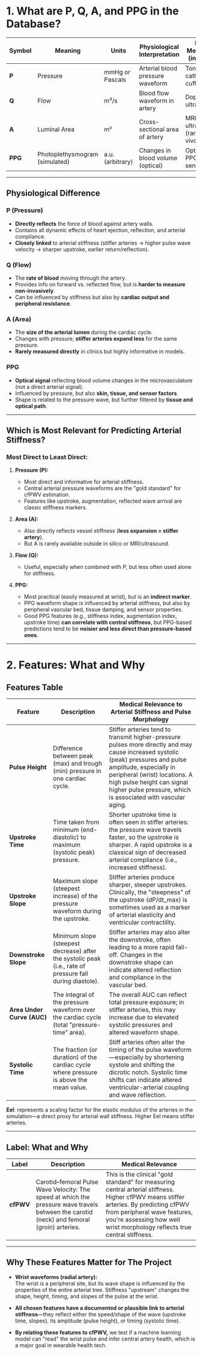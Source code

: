 # 1. What are P, Q, A, and PPG in the Database?

| Symbol | Meaning                     | Units              | Physiological Interpretation                        | How Measured (in-vivo)         |
|--------|-----------------------------|--------------------|-----------------------------------------------------|--------------------------------|
| **P**  | Pressure                    | mmHg or Pascals    | Arterial blood pressure waveform                    | Tonometry, catheter, cuff      |
| **Q**  | Flow                        | m³/s               | Blood flow waveform in artery                       | Doppler ultrasound             |
| **A**  | Luminal Area                | m²                 | Cross-sectional area of artery                      | MRI, ultrasound (rare in vivo) |
| **PPG**| Photoplethysmogram (simulated) | a.u. (arbitrary) | Changes in blood volume (optical)                   | Optical PPG sensor             |

---

## Physiological Difference

### **P (Pressure)**
- **Directly reflects** the force of blood against artery walls.
- Contains all dynamic effects of heart ejection, reflection, and arterial compliance.
- **Closely linked** to arterial stiffness (stiffer arteries → higher pulse wave velocity → sharper upstroke, earlier return/reflection).

### **Q (Flow)**
- The **rate of blood** moving through the artery.
- Provides info on forward vs. reflected flow, but is **harder to measure non-invasively**.
- Can be influenced by stiffness but also by **cardiac output and peripheral resistance**.

### **A (Area)**
- The **size of the arterial lumen** during the cardiac cycle.
- Changes with pressure; **stiffer arteries expand less** for the same pressure.
- **Rarely measured directly** in clinics but highly informative in models.

### **PPG**
- **Optical signal** reflecting blood volume changes in the microvasculature (not a direct arterial signal).
- Influenced by pressure, but also **skin, tissue, and sensor factors**.
- Shape is related to the pressure wave, but further filtered by **tissue and optical path**.

---

## Which is Most Relevant for Predicting Arterial Stiffness?

### **Most Direct to Least Direct:**

1. **Pressure (P):**
   - Most direct and informative for arterial stiffness.
   - Central arterial pressure waveforms are the "gold standard" for cfPWV estimation.
   - Features like upstroke, augmentation, reflected wave arrival are classic stiffness markers.

2. **Area (A):**
   - Also directly reflects vessel stiffness (**less expansion = stiffer artery**).
   - But A is rarely available outside in silico or MRI/ultrasound.

3. **Flow (Q):**
   - Useful, especially when combined with P, but less often used alone for stiffness.

4. **PPG:**
   - Most practical (easily measured at wrist), but is an **indirect marker**.
   - PPG waveform shape is influenced by arterial stiffness, but also by peripheral vascular bed, tissue damping, and sensor properties.
   - Good PPG features (e.g., stiffness index, augmentation index, upstroke time) **can correlate with central stiffness**, but PPG-based predictions tend to be **noisier and less direct than pressure-based ones**.

---


# 2. Features: What and Why

## Features Table

| Feature          | Description                                                                                       | Medical Relevance to Arterial Stiffness and Pulse Morphology                                                                                      |
|------------------|---------------------------------------------------------------------------------------------------|---------------------------------------------------------------------------------------------------------------------------------------------------|
| **Pulse Height** | Difference between peak (max) and trough (min) pressure in one cardiac cycle.                     | Stiffer arteries tend to transmit higher-pressure pulses more directly and may cause increased systolic (peak) pressures and pulse amplitude, especially in peripheral (wrist) locations. A high pulse height can signal higher pulse pressure, which is associated with vascular aging. |
| **Upstroke Time**| Time taken from minimum (end-diastolic) to maximum (systolic peak) pressure.                      | Shorter upstroke time is often seen in stiffer arteries: the pressure wave travels faster, so the upstroke is sharper. A rapid upstroke is a classical sign of decreased arterial compliance (i.e., increased stiffness). |
| **Upstroke Slope** | Maximum slope (steepest increase) of the pressure waveform during the upstroke.                 | Stiffer arteries produce sharper, steeper upstrokes. Clinically, the "steepness" of the upstroke (dP/dt_max) is sometimes used as a marker of arterial elasticity and ventricular contractility. |
| **Downstroke Slope** | Minimum slope (steepest decrease) after the systolic peak (i.e., rate of pressure fall during diastole). | Stiffer arteries may also alter the downstroke, often leading to a more rapid fall-off. Changes in the downstroke shape can indicate altered reflection and compliance in the vascular bed. |
| **Area Under Curve (AUC)** | The integral of the pressure waveform over the cardiac cycle (total "pressure-time" area). | The overall AUC can reflect total pressure exposure; in stiffer arteries, this may increase due to elevated systolic pressures and altered waveform shape. |
| **Systolic Time** | The fraction (or duration) of the cardiac cycle where pressure is above the mean value.          | Stiff arteries often alter the timing of the pulse waveform—especially by shortening systole and shifting the dicrotic notch. Systolic time shifts can indicate altered ventricular-arterial coupling and wave reflection. |

**Eel**: represents a scaling factor for the elastic modulus of the arteries in the simulation—a direct proxy for arterial wall stiffness. Higher Eel means stiffer arteries.

---

## Label: What and Why

| Label   | Description                                                                               | Medical Relevance                                                                                                          |
|---------|-------------------------------------------------------------------------------------------|---------------------------------------------------------------------------------------------------------------------------|
| **cfPWV** | Carotid–femoral Pulse Wave Velocity: The speed at which the pressure wave travels between the carotid (neck) and femoral (groin) arteries. | This is the clinical "gold standard" for measuring central arterial stiffness. Higher cfPWV means stiffer arteries. By predicting cfPWV from peripheral wave features, you're assessing how well wrist morphology reflects true central stiffness. |

---

## Why These Features Matter for The Project

- **Wrist waveforms (radial artery):**  
  The wrist is a peripheral site, but its wave shape is influenced by the properties of the entire arterial tree. Stiffness "upstream" changes the shape, height, timing, and slopes of the pulse at the wrist.

- **All chosen features have a documented or plausible link to arterial stiffness**—they reflect either the speed/shape of the wave (upstroke time, slopes), its amplitude (pulse height), or timing (systolic time).

- **By relating these features to cfPWV,** we test if a machine learning model can "read" the wrist pulse and infer central artery health, which is a major goal in wearable health tech.

